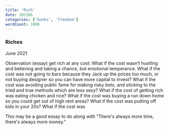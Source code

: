 ```yaml
---
title: 'Rich'
date: 202106
categories: ['books', 'freedom']
wordCount: 1000
---
```


### Riches

June 2021

Observation (essay) get rich at any cost:
What if the cost wasn’t hustling and believing and taking a chance, but emotional temperance. What if the cost was not going to bars because they Jack up the prices too much, or not buying designer so you can have more capital to invest? What if the cost was avoiding public fame for making risky bets, and sticking to the tried and true methods which are less sexy? What if the cost of getting rich was eating chicken and rice? What if the cost was buying a run down home so you could get out of high rent areas? What if the cost was putting off kids in your 20s? What if the cost was 


This may be a good essay to do along with "There's always more time, there's always more money."
